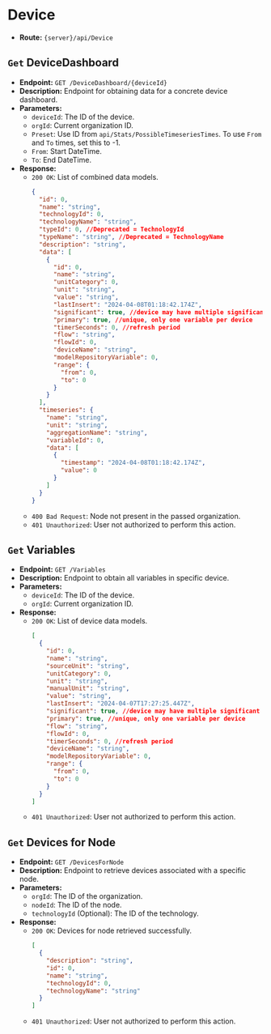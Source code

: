 # Device

- **Route:** `{server}/api/Device`

## `Get` DeviceDashboard

- **Endpoint:** `GET /DeviceDashboard/{deviceId}`
- **Description:** Endpoint for obtaining data for a concrete device dashboard.
- **Parameters:**
  - `deviceId`: The ID of the device.
  - `orgId`: Current organization ID.
  - `Preset`: Use ID from `api/Stats/PossibleTimeseriesTimes`. To use `From` and `To` times, set this to -1.
  - `From`: Start DateTime.
  - `To`: End DateTime.
- **Response:**
  - `200 OK`: List of combined data models.
    ```json
    {
      "id": 0,
      "name": "string",
      "technologyId": 0,
      "technologyName": "string",
      "typeId": 0, //Deprecated = TechnologyId
      "typeName": "string", //Deprecated = TechnologyName
      "description": "string",
      "data": [
        {
          "id": 0,
          "name": "string",
          "unitCategory": 0,
          "unit": "string",
          "value": "string",
          "lastInsert": "2024-04-08T01:18:42.174Z",
          "significant": true, //device may have multiple significant values
          "primary": true, //unique, only one variable per device
          "timerSeconds": 0, //refresh period
          "flow": "string",
          "flowId": 0,
          "deviceName": "string",
          "modelRepositoryVariable": 0,
          "range": {
            "from": 0,
            "to": 0
          }
        }
      ],
      "timeseries": {
        "name": "string",
        "unit": "string",
        "aggregationName": "string",
        "variableId": 0,
        "data": [
          {
            "timestamp": "2024-04-08T01:18:42.174Z",
            "value": 0
          }
        ]
      }
    }
    ```
  - `400 Bad Request`: Node not present in the passed organization.
  - `401 Unauthorized`: User not authorized to perform this action.

## `Get` Variables

- **Endpoint:** `GET /Variables`
- **Description:** Endpoint to obtain all variables in specific device.
- **Parameters:**
  - `deviceId`: The ID of the device.
  - `orgId`: Current organization ID.
- **Response:**
  - `200 OK`: List of device data models.
    ```json
    [
      {
        "id": 0,
        "name": "string",
        "sourceUnit": "string",
        "unitCategory": 0,
        "unit": "string",
        "manualUnit": "string",
        "value": "string",
        "lastInsert": "2024-04-07T17:27:25.447Z",
        "significant": true, //device may have multiple significant values
        "primary": true, //unique, only one variable per device
        "flow": "string",
        "flowId": 0,
        "timerSeconds": 0, //refresh period
        "deviceName": "string",
        "modelRepositoryVariable": 0,
        "range": {
          "from": 0,
          "to": 0
        }
      }
    ]
    ```
  - `401 Unauthorized`: User not authorized to perform this action.

## `Get` Devices for Node

- **Endpoint:** `GET /DevicesForNode`
- **Description:** Endpoint to retrieve devices associated with a specific node.
- **Parameters:**
  - `orgId`: The ID of the organization.
  - `nodeId`: The ID of the node.
  - `technologyId` (Optional): The ID of the technology.
- **Response:**
  - `200 OK`: Devices for node retrieved successfully.
    ```json
    [
      {
        "description": "string",
        "id": 0,
        "name": "string",
        "technologyId": 0,
        "technologyName": "string"
      }
    ]
    ```
  - `401 Unauthorized`: User not authorized to perform this action.
